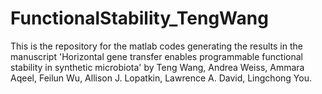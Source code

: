# FunctionalStability_TengWang
This is the repository for the matlab codes generating the results in the manuscript 'Horizontal gene transfer enables programmable functional stability in synthetic microbiota' by Teng Wang, Andrea Weiss, Ammara Aqeel, Feilun Wu, Allison J. Lopatkin, Lawrence A. David, Lingchong You.
